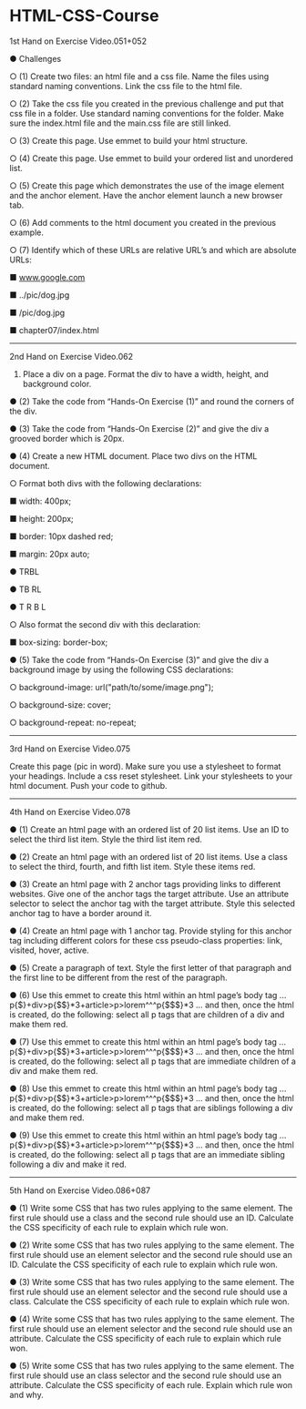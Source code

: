 # HTML-CSS-Course

1st Hand on Exercise Video.051+052

●	Challenges

○	(1) Create two files: an html file and a css file. Name the files using standard naming conventions. Link the css file to the html file.

○	(2) Take the css file you created in the previous challenge and put that css file in a folder. Use standard naming conventions for the folder. Make sure the index.html file and the main.css file are still linked.

○	(3) Create this page. Use emmet to build your html structure.

○	(4) Create this page. Use emmet to build your ordered list and unordered list.

○	(5) Create this page which demonstrates the use of the image element and the anchor element. Have the anchor element launch a new browser tab.

○	(6) Add comments to the html document you created in the previous example.

○	(7) Identify which of these URLs are relative URL’s and which are absolute URLs:

■	www.google.com

■	../pic/dog.jpg

■	/pic/dog.jpg

■	chapter07/index.html

--------------------------------------------------------------------

2nd Hand on Exercise Video.062

1) Place a div on a page. Format the div to have a width, height, and background color.

●	(2) Take the code from “Hands-On Exercise (1)” and round the corners of the div.

●	(3) Take the code from “Hands-On Exercise (2)” and give the div a grooved border which is 20px.

●	(4) Create a new HTML document. Place two divs on the HTML document. 

○	Format both divs with the following declarations:

■	width: 400px;

■	height: 200px;

■	border: 10px dashed red;

■	margin: 20px auto;

●	TRBL

●	TB   RL

●	T   R   B   L 

○	Also format the second div with this declaration:

■	box-sizing: border-box;

●	(5) Take the code from “Hands-On Exercise (3)” and give the div a background image by using the following CSS declarations:

○	background-image: url("path/to/some/image.png"); 

○	background-size: cover; 

○	background-repeat: no-repeat;

--------------------------------------------------------------------

3rd Hand on Exercise Video.075

Create this page (pic in word). 
Make sure you use a stylesheet to format your headings. 
Include a css reset stylesheet. 
Link your stylesheets to your html document. 
Push your code to github.

--------------------------------------------------------------------

4th Hand on Exercise Video.078

●	(1) Create an html page with an ordered list of 20 list items. Use an ID to select the third list item. Style the third list item red.

●	(2) Create an html page with an ordered list of 20 list items. Use a class to select the third, fourth, and fifth list item. Style these items red. 

●	(3) Create an html page with 2 anchor tags providing links to different websites. Give one of the anchor tags the target attribute. Use an attribute selector to select the anchor tag with the target attribute. Style this selected anchor tag to have a border around it.

●	(4) Create an html page with 1 anchor tag. Provide styling for this anchor tag including different colors for these css pseudo-class properties: link, visited, hover, active. 

●	(5) Create a paragraph of text. Style the first letter of that paragraph and the first line to be different from the rest of the paragraph.

●	(6) Use this emmet to create this html within an html page’s body tag ...    p{$}+div>p{$$}*3+article>p>lorem^^^p{$$$}*3    … and then, once the html is created, do the following: select all p tags that are children of a div and make them red.

●	(7) Use this emmet to create this html within an html page’s body tag ...    p{$}+div>p{$$}*3+article>p>lorem^^^p{$$$}*3    … and then, once the html is created, do the following: select all p tags that are immediate children of a div and make them red.

●	(8) Use this emmet to create this html within an html page’s body tag ...    p{$}+div>p{$$}*3+article>p>lorem^^^p{$$$}*3    … and then, once the html is created, do the following: select all p tags that are siblings following a div and make them red.

●	(9) Use this emmet to create this html within an html page’s body tag ...    p{$}+div>p{$$}*3+article>p>lorem^^^p{$$$}*3    … and then, once the html is created, do the following: select all p tags that are an immediate sibling following a div and make it red.

--------------------------------------------------------------------

5th Hand on Exercise Video.086+087

●	(1) Write some CSS that has two rules applying to the same element. The first rule should use a class and the second rule should use an ID. Calculate the CSS specificity of each rule to explain which rule won.

●	(2) Write some CSS that has two rules applying to the same element. The first rule should use an element selector and the second rule should use an ID. Calculate the CSS specificity of each rule to explain which rule won.

●	(3) Write some CSS that has two rules applying to the same element. The first rule should use an element selector and the second rule should use a class. Calculate the CSS specificity of each rule to explain which rule won.

●	(4) Write some CSS that has two rules applying to the same element. The first rule should use an element selector and the second rule should use an attribute. Calculate the CSS specificity of each rule to explain which rule won.

●	(5) Write some CSS that has two rules applying to the same element. The first rule should use an class selector and the second rule should use an attribute. Calculate the CSS specificity of each rule. Explain which rule won and why.
